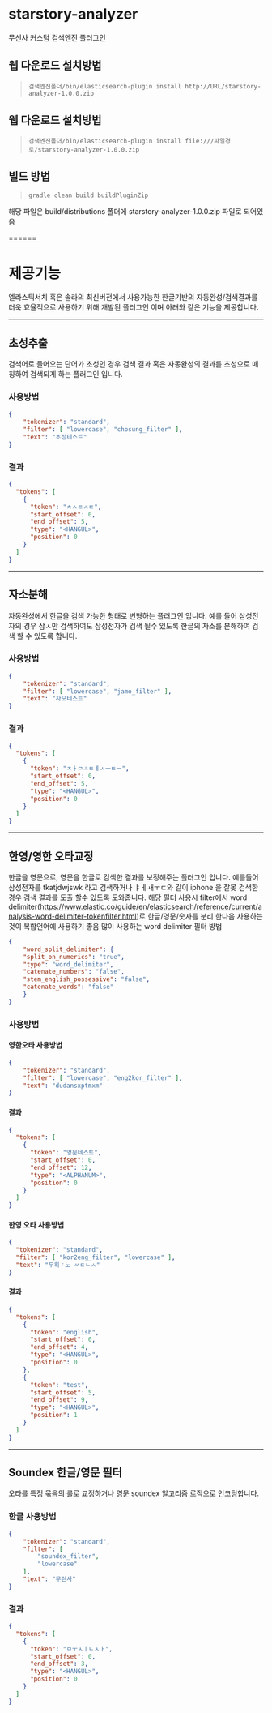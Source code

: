 # starstory-analyzer
무신사 커스텀 검색엔진 플러그인

## 웹 다운로드 설치방법
>~~~~
>검색엔진폴더/bin/elasticsearch-plugin install http://URL/starstory-analyzer-1.0.0.zip
>

## 웹 다운로드 설치방법
>~~~~
>검색엔진폴더/bin/elasticsearch-plugin install file:///파일경로/starstory-analyzer-1.0.0.zip
>


## 빌드 방법
>~~~
> gradle clean build buildPluginZip
>
해당 파일은 build/distributions 폴더에 starstory-analyzer-1.0.0.zip 파일로 되어있음

======

# 제공기능

엘라스틱서치 혹은 솔라의 최신버전에서 사용가능한 한글기반의 자동완성/검색결과를 더욱 효율적으로 사용하기 위해 개발된 플러그인 이며 아래와 같은 기능을 제공합니다. 

------
## 초성추출
검색어로 들어오는 단어가 초성인 경우 검색 결과 혹은 자동완성의 결과를 초성으로 매칭하여 검색되게 하는 플러그인 입니다. 

### 사용방법
```json
{
    "tokenizer": "standard",
    "filter": [ "lowercase", "chosung_filter" ],
    "text": "초성테스트"
}
```

### 결과
```json
{  
  "tokens": [  
    {  
      "token": "ㅊㅅㅌㅅㅌ",
      "start_offset": 0,
      "end_offset": 5,
      "type": "<HANGUL>",
      "position": 0
    }
  ]
}
```
------
## 자소분해
자동완성에서 한글을 검색 가능한 형태로 변형하는 플러그인 입니다. 예를 들어 삼성전자의 경우 삼ㅅ만 검색하여도 삼성전자가 검색 될수 있도록 한글의 자소를 분해하여 검색 할 수 있도록 합니다. 

### 사용방법
```json
{
    "tokenizer": "standard",
    "filter": [ "lowercase", "jamo_filter" ],
    "text": "자모테스트"
}
```

### 결과
```json
{  
  "tokens": [  
    {  
      "token": "ㅈㅏㅁㅗㅌㅔㅅㅡㅌㅡ",
      "start_offset": 0,
      "end_offset": 5,
      "type": "<HANGUL>",
      "position": 0
    }
  ]
}
```

------
## 한영/영한 오타교정
한글을 영문으로, 영문을 한글로 검색한 결과를 보정해주는 플러그인 입니다. 예를들어 삼성전자를 tkatjdwjswk 라고 검색하거나 ㅑㅔㅙㅜㄷ와 같이 iphone 을 잘못 검색한 경우 검색 결과를 도출 할수 있도록 도와줍니다. 
해당 필터 사용시 filter에서 word delimiter(https://www.elastic.co/guide/en/elasticsearch/reference/current/analysis-word-delimiter-tokenfilter.html)로 한글/영문/숫자를 분리 한다음 사용하는것이 복합언어에 사용하기 좋음
많이 사용하는 word delimiter 필터 방법
```json
{
    "word_split_delimiter": {
    "split_on_numerics": "true",
    "type": "word_delimiter",
    "catenate_numbers": "false",
    "stem_english_possessive": "false",
    "catenate_words": "false"
    }
}
```
### 사용방법

#### 영한오타 사용방법
```json
{
    "tokenizer": "standard",
    "filter": [ "lowercase", "eng2kor_filter" ],
    "text": "dudansxptmxm"
}
```

#### 결과
```json
{  
  "tokens": [  
    {  
      "token": "영문테스트",
      "start_offset": 0,
      "end_offset": 12,
      "type": "<ALPHANUM>",
      "position": 0
    }
  ]
}
```

#### 한영 오타 사용방법
```json
{
  "tokenizer": "standard",
  "filter": [ "kor2eng_filter", "lowercase" ],
  "text": "두히ㅑ노 ㅆㄷㄴㅅ"
}
```

#### 결과
```json
{  
  "tokens": [  
    {  
      "token": "english",
      "start_offset": 0,
      "end_offset": 4,
      "type": "<HANGUL>",
      "position": 0
    },
    {  
      "token": "test",
      "start_offset": 5,
      "end_offset": 9,
      "type": "<HANGUL>",
      "position": 1
    }
  ]
}
```


------
## Soundex 한글/영문 필터
오타를 특정 묶음의 룰로 교정하거나 영문 soundex 알고리즘 로직으로 인코딩합니다.

### 한글 사용방법
```json
{
    "tokenizer": "standard",
    "filter": [
        "soundex_filter",
        "lowercase"
    ],
    "text": "무싄사"
}
```

### 결과
```json
{  
  "tokens": [  
    {  
      "token": "ㅁㅜㅅㅣㄴㅅㅏ",
      "start_offset": 0,
      "end_offset": 3,
      "type": "<HANGUL>",
      "position": 0
    }
  ]
}
```